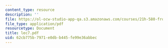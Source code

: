```yaml
---
content_type: resource
description: ''
file: https://ol-ocw-studio-app-qa.s3.amazonaws.com/courses/21h-580-from-the-silk-road-to-the-great-game-china-russia-and-central-eurasia-fall-2003/62cb775b7971e0dbb445fe99e36abbec_lec7.pdf
file_type: application/pdf
resourcetype: Document
title: lec7.pdf
uid: 62cb775b-7971-e0db-b445-fe99e36abbec
---
```

